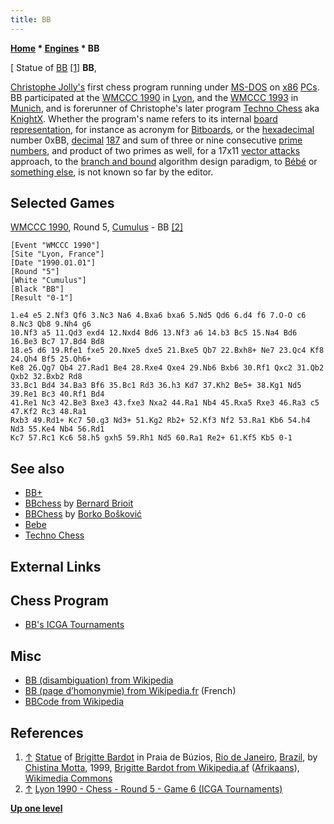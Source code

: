 ```yaml
---
title: BB
---
```

**[Home](Home "Home") * [Engines](Engines "Engines") * BB**

\[ Statue of [BB](https://en.wikipedia.org/wiki/Brigitte_Bardot) <a id="cite-note-1" href="#cite-ref-1">[1]</a>
**BB**,

[Christophe Jolly's](Christophe_Jolly "Christophe Jolly") first chess program running under [MS-DOS](MS-DOS "MS-DOS") on [x86](X86 "X86") [PCs](IBM_PC "IBM PC").
BB participated at the [WMCCC 1990](WMCCC_1990 "WMCCC 1990") in [Lyon](https://en.wikipedia.org/wiki/Lyon),
and the [WMCCC 1993](WMCCC_1993 "WMCCC 1993") in [Munich](https://en.wikipedia.org/wiki/Munich), and is forerunner of Christophe's later program [Techno Chess](Techno_Chess "Techno Chess") aka [KnightX](KnightX "KnightX").
Whether the program's name refers to its internal [board representation](Board_Representation "Board Representation"), for instance as acronym for [Bitboards](Bitboards "Bitboards"), or the [hexadecimal](https://en.wikipedia.org/wiki/Hexadecimal) number 0xBB, [decimal](https://en.wikipedia.org/wiki/Decimal) [187](https://en.wikipedia.org/wiki/187_%28number%29) and sum of three or nine consecutive [prime numbers](https://en.wikipedia.org/wiki/Prime_number), and product of two primes as well, for a 17x11 [vector attacks](Vector_Attacks "Vector Attacks") approach, to the [branch and bound](https://en.wikipedia.org/wiki/Branch_and_bound) algorithm design paradigm,
to [Bébé](http://fr.wikipedia.org/wiki/B%C3%A9b%C3%A9) or [something else](http://fr.wikipedia.org/wiki/BB), is not known so far by the editor.

## Selected Games

[WMCCC 1990](WMCCC_1990 "WMCCC 1990"), Round 5, [Cumulus](Cumulus "Cumulus") - BB <a id="cite-note-2" href="#cite-ref-2">[2]</a>

```
[Event "WMCCC 1990"]
[Site "Lyon, France"]
[Date "1990.01.01"]
[Round "5"]
[White "Cumulus"]
[Black "BB"]
[Result "0-1"]

1.e4 e5 2.Nf3 Qf6 3.Nc3 Na6 4.Bxa6 bxa6 5.Nd5 Qd6 6.d4 f6 7.O-O c6 8.Nc3 Qb8 9.Nh4 g6 
10.Nf3 a5 11.Qd3 exd4 12.Nxd4 Bd6 13.Nf3 a6 14.b3 Bc5 15.Na4 Bd6 16.Be3 Bc7 17.Bd4 Bd8 
18.e5 d6 19.Rfe1 fxe5 20.Nxe5 dxe5 21.Bxe5 Qb7 22.Bxh8+ Ne7 23.Qc4 Kf8 24.Qh4 Bf5 25.Qh6+ 
Ke8 26.Qg7 Qb4 27.Rad1 Be4 28.Rxe4 Qxe4 29.Nb6 Bxb6 30.Rf1 Qxc2 31.Qb2 Qxb2 32.Bxb2 Rd8 
33.Bc1 Bd4 34.Ba3 Bf6 35.Bc1 Rd3 36.h3 Kd7 37.Kh2 Be5+ 38.Kg1 Nd5 39.Re1 Bc3 40.Rf1 Bd4 
41.Re1 Nc3 42.Be3 Bxe3 43.fxe3 Nxa2 44.Ra1 Nb4 45.Rxa5 Rxe3 46.Ra3 c5 47.Kf2 Rc3 48.Ra1 
Rxb3 49.Rd1+ Kc7 50.g3 Nd3+ 51.Kg2 Rb2+ 52.Kf3 Nf2 53.Ra1 Kb6 54.h4 Nd3 55.Ke4 Nb4 56.Rd1 
Kc7 57.Rc1 Kc6 58.h5 gxh5 59.Rh1 Nd5 60.Ra1 Re2+ 61.Kf5 Kb5 0-1

```

## See also

- [BB+](Mark_Watkins "Mark Watkins")
- [BBchess](BBchess "BBchess") by [Bernard Brioit](Bernard_Brioit "Bernard Brioit")
- [BBChess](</BBChess_(SI)> "BBChess (SI)") by [Borko Bošković](Borko_Bo%C5%A1kovi%C4%87 "Borko Bošković")
- [Bebe](Bebe "Bebe")
- [Techno Chess](Techno_Chess "Techno Chess")

## External Links

## Chess Program

- [BB's ICGA Tournaments](https://www.game-ai-forum.org/icga-tournaments/program.php?id=206)

## Misc

- [BB (disambiguation) from Wikipedia](https://en.wikipedia.org/wiki/BB)
- [BB (page d’homonymie) from Wikipedia.fr](http://fr.wikipedia.org/wiki/BB) (French)
- [BBCode from Wikipedia](https://en.wikipedia.org/wiki/BBCode)

## References

1. <a id="cite-ref-1" href="#cite-note-1">↑</a> [Statue](http://commons.wikimedia.org/wiki/File:Statue_of_Brigitte_Bardot_in_Rio_de_Janeiro.jpg) of [Brigitte Bardot](https://en.wikipedia.org/wiki/Brigitte_Bardot) in Praia de Búzios, [Rio de Janeiro](https://en.wikipedia.org/wiki/Rio_de_Janeiro), [Brazil](https://en.wikipedia.org/wiki/Brazil), by [Chistina Motta](http://www.christinamotta.com/), 1999, [Brigitte Bardot from Wikipedia.af](http://af.wikipedia.org/wiki/Brigitte_Bardot) ([Afrikaans](https://en.wikipedia.org/wiki/Afrikaans)), [Wikimedia Commons](https://en.wikipedia.org/wiki/Wikimedia_Commons)
1. <a id="cite-ref-2" href="#cite-note-2">↑</a> [Lyon 1990 - Chess - Round 5 - Game 6 (ICGA Tournaments)](https://www.game-ai-forum.org/icga-tournaments/round.php?tournament=60&round=5&id=6)

**[Up one level](Engines "Engines")**

